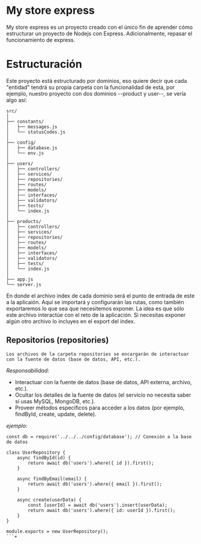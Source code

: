# My store express

My store express es un proyecto creado con el único fin de aprender cómo estructurar un proyecto de Nodejs con Express. Adicionalmente, repasar el funcionamiento de express.

# Estructuración
Este proyecto está estructurado por dominios, eso quiere decir que cada "entidad" tendrá su propia carpeta con la funcionalidad de esta, por ejemplo, nuestro proyecto con dos dominios --product y user--, se vería algo así:

```
src/
│
├── constants/
│   ├── messages.js
│   └── statusCodes.js
│
├── config/
│   ├── database.js
│   └── env.js
│
├── users/
│   ├── controllers/
│   ├── services/
│   ├── repositories/
│   ├── routes/
│   ├── models/
│   ├── interfaces/
│   ├── validators/
│   ├── tests/
│   └── index.js
│
├── products/
│   ├── controllers/
│   ├── services/
│   ├── repositories/
│   ├── routes/
│   ├── models/
│   ├── interfaces/
│   ├── validators/
│   ├── tests/
│   └── index.js
│
├── app.js
└── server.js
```
En donde el archivo index de cada dominio será el punto de entrada de este a la aplicaión. Aquí se importará y configurarán las rutas, como también exportaremos lo que sea que necesitemos exponer. La idea es que sólo este archivo interactúe con el reto de la aplicación. Si necesitas exponer algún otro archivo lo incluyes en el export del index.

## Repositorios (repositories)
```Los archivos de la carpeta repositories se encargarán de interactuar con la fuente de datos (base de datos, API, etc.).```

*Responsabilidad:*

- Interactuar con la fuente de datos (base de datos, API externa, archivo, etc.).
- Ocultar los detalles de la fuente de datos (el servicio no necesita saber si usas MySQL, MongoDB, etc.).
- Proveer métodos específicos para acceder a los datos (por ejemplo, findById, create, update, delete).

*ejemplo:*

```
const db = require('../../../config/database'); // Conexión a la base de datos

class UserRepository {
    async findById(id) {
        return await db('users').where({ id }).first();
    }

    async findByEmail(email) {
        return await db('users').where({ email }).first();
    }

    async create(userData) {
        const [userId] = await db('users').insert(userData);
        return await db('users').where({ id: userId }).first();
    }
}

module.exports = new UserRepository();
```+
